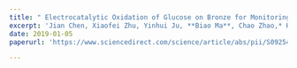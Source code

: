 ```yaml
---
title: " Electrocatalytic Oxidation of Glucose on Bronze for Monitoring of Saliva Glucose Using a Smart Toothbrush"
excerpt: 'Jian Chen, Xiaofei Zhu, Yinhui Ju, **Biao Ma**, Chao Zhao,* Hong Liu, *. **Sens. Actuators B Chem.**, 2019, 285, 56-61.'
date: 2019-01-05
paperurl: 'https://www.sciencedirect.com/science/article/abs/pii/S092540051930036X?via%3Dihub'

---
```

